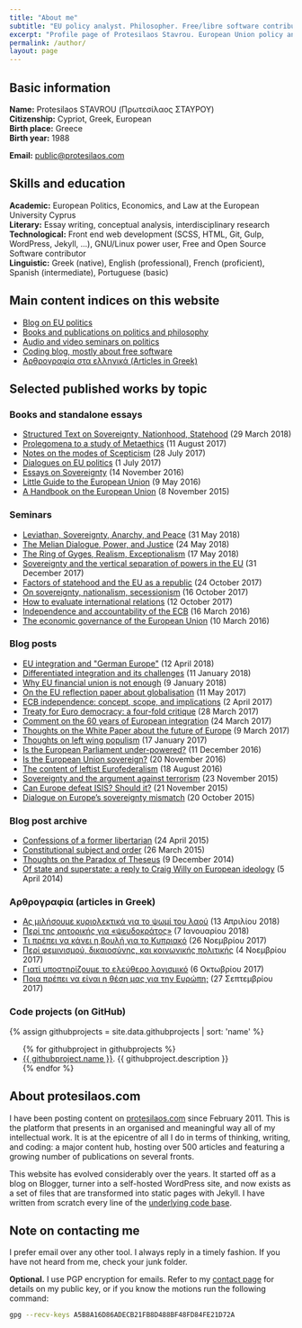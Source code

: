 ```yaml
---
title: "About me"
subtitle: "EU policy analyst. Philosopher. Free/libre software contributor."
excerpt: "Profile page of Protesilaos Stavrou. European Union policy analyst. Philosopher. Free/libre software contributor."
permalink: /author/
layout: page
---
```

## Basic information

**Name:** Protesilaos STAVROU (Πρωτεσίλαος ΣΤΑΥΡΟΥ)  
**Citizenship:** Cypriot, Greek, European  
**Birth place:** Greece  
**Birth year:** 1988

**Email:** <public@protesilaos.com>  

## Skills and education

**Academic:** European Politics, Economics, and Law at the European University Cyprus  
**Literary:** Essay writing, conceptual analysis, interdisciplinary research  
**Technological:** Front end web development (SCSS, HTML, Git, Gulp, WordPress, Jekyll, ...), GNU/Linux power user, Free and Open Source Software contributor  
**Linguistic:** Greek (native), English (professional), French (proficient), Spanish (intermediate), Portuguese (basic)

## Main content indices on this website

- [Blog on EU politics](/blog/)
- [Books and publications on politics and philosophy](/books/)
- [Audio and video seminars on politics](/seminars/)
- [Coding blog, mostly about free software](/codelog/)
- [Αρθρογραφία στα ελληνικά (Articles in Greek)](/greek/)

## Selected published works by topic

### Books and standalone essays

- [Structured Text on Sovereignty, Nationhood, Statehood](/stsns/) (29 March 2018)
- [Prolegomena to a study of Metaethics](/prolegomena-study-metaethics/) (11 August 2017)
- [Notes on the modes of Scepticism](/notes-modes-scepticism/) (28 July 2017)
- [Dialogues on EU politics](/eudi/) (1 July 2017)
- [Essays on Sovereignty](/sov/) (14 November 2016)
- [Little Guide to the European Union](/euguide/) (9 May 2016)
- [A Handbook on the European Union](/euhandbook/) (8 November 2015)

### Seminars

- [Leviathan, Sovereignty, Anarchy, and Peace](/seminars/leviathan-sovereignty-anarchy-peace/) (31 May 2018)
- [The Melian Dialogue, Power, and Justice](/seminars/melian-dialogue-realism/) (24 May 2018)
- [The Ring of Gyges, Realism, Exceptionalism](/seminars/ring-gyges-realism-exceptionalism/) (17 May 2018)
- [Sovereignty and the vertical separation of powers in the EU](/seminars/sovereignty-eu-federation/) (31 December 2017)
- [Factors of statehood and the EU as a republic](/seminars/statehood-factors-eu-republic/) (24 October 2017)
- [On sovereignty, nationalism, secessionism](/seminars/sov-nation-secession/) (16 October 2017)
- [How to evaluate international relations](/seminars/sov-international-relations/) (12 October 2017)
- [Independence and accountability of the ECB](/seminars/ecb-independence-accountability/) (16 March 2016)
- [The economic governance of the European Union](/seminars/eu-economic-governance/) (10 March 2016)

### Blog posts

- [EU integration and "German Europe"](/eu-integration-german-europe/) (12 April 2018)
- [Differentiated integration and its challenges](/challenges-multi-speed-eu/) (11 January 2018)
- [Why EU financial union is not enough](/eu-financial-union-eu-effective-sovereignty/) (9 January 2018)
- [On the EU reflection paper about globalisation](/eu-reflection-paper-globalisation/) (11 May 2017)
- [ECB independence: concept, scope, and implications](/ecb-independence-review/) (2 April 2017)
- [Treaty for Euro democracy: a four-fold critique](/euro-area-democracy-treaty/) (28 March 2017)
- [Comment on the 60 years of European integration](/eu-integration-60/) (24 March 2017)
- [Thoughts on the White Paper about the future of Europe](/future-eu-white-paper/) (9 March 2017)
- [Thoughts on left wing populism](/thoughts-left-wing-populism/) (17 January 2017)
- [Is the European Parliament under-powered?](/ep-power-role/) (11 December 2016)
- [Is the European Union sovereign?](/eu-sovereignty/) (20 November 2016)
- [The content of leftist Eurofederalism](/leftist-federalism-content/) (18 August 2016)
- [Sovereignty and the argument against terrorism](/sovereignty-against-terrorism/) (23 November 2015)
- [Can Europe defeat ISIS? Should it?](/europe-isis-war/) (21 November 2015)
- [Dialogue on Europe’s sovereignty mismatch](/dialogue-eu-sovereignty-mismatch/) (20 October 2015)

### Blog post archive

- [Confessions of a former libertarian](/confessions-former-libertarian/) (24 April 2015)
- [Constitutional subject and order](/constitutional-subject-order/) (26 March 2015)
- [Thoughts on the Paradox of Theseus](/theseus-paradox/) (9 December 2014)
- [Of state and superstate: a reply to Craig Willy on European ideology](/european-ideology-mysticism-state-superstate/) (5 April 2014)

### Αρθρογραφία (articles in Greek)

- [Ας μιλήσουμε κυριολεκτικά για το ψωμί του λαού](/greek/2018-04-13-real-bread/) (13 Απριλίου 2018)
- [Περί της ρητορικής για «ψευδοκράτος»](/greek/2018-01-07-cy-pseudo-state-rhetoric/) (7 Ιανουαρίου 2018)
- [Τι πρέπει να κάνει η βουλή για το Κυπριακό](/greek/2017-11-26-parl-cy-problem/) (26 Νοεμβρίου 2017)
- [Περί φεμινισμού, δικαιοσύνης, και κοινωνικής πολιτικής](/greek/2017-11-04-feminism-social-dimension/) (4 Νοεμβρίου 2017)
- [Γιατί υποστηρίζουμε το ελεύθερο λογισμικό](/greek/2017-10-06-support-free-software/) (6 Οκτωβρίου 2017)
- [Ποια πρέπει να είναι η θέση μας για την Ευρώπη;](/greek/2017-09-27-new-left-europe/) (27 Σεπτεμβρίου 2017)

### Code projects (on GitHub)
{% assign githubprojects = site.data.githubprojects | sort: 'name' %}
<ul>
{% for githubproject in githubprojects %}
    <li>
        <a href="{{ githubproject.url }}">{{ githubproject.name }}</a>. <span>{{ githubproject.description }}</span>
    </li>
{% endfor %}
</ul>

<!-- ## Selected work experience -->

<!-- Parliamentary assistant to MEP Rui TAVARES for the Greens/EFA group during the seventh parliamentary term. -->

<!-- External expert for CEPS (Centre for European Policy Studies) in the preparation of the H2020 project proposal *Examining The Processes Of Legitimacy. Rule of Law, Fundamental Rights and Crises in the EU (EURULNET)*, within the Call CULT-COOP-01-2017 of the European Commission. -->

## About protesilaos.com

I have been posting content on [protesilaos.com](/) since February 2011. This is the platform that presents in an organised and meaningful way all of my intellectual work. It is at the epicentre of all I do in terms of thinking, writing, and coding: a major content hub, hosting over 500 articles and featuring a growing number of publications on several fronts.

This website has evolved considerably over the years. It started off as a blog on Blogger, turner into a self-hosted WordPress site, and now exists as a set of files that are transformed into static pages with Jekyll. I have written from scratch every line of the [underlying code base](https://github.com/protesilaos/protesilaos.github.io).

## Note on contacting me

I prefer email over any other tool. I always reply in a timely fashion. If you have not heard from me, check your junk folder.

**Optional.** I use PGP encryption for emails. Refer to my [contact page](/contact/) for details on my public key, or if you know the motions run the following command:

```sh
gpg --recv-keys A5B8A16D86ADECB21FB8D488BF48FD84FE21D72A
```

